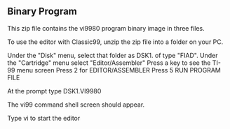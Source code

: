 ## Binary Program

This zip file contains the vi9980 program binary image in three files. 

To use the editor with Classic99, unzip the zip file into a folder on your PC.  

Under the "Disk" menu, select that folder as DSK1. of type "FIAD".
Under the "Cartridge" menu select "Editor/Assembler"
Press a key to see the TI-99 menu screen
Press 2 for EDITOR/ASSEMBLER
Press 5   RUN PROGRAM FILE 

At the prompt type DSK1.VI9980 

The vi99 command shell screen should appear.

Type vi to start the editor
